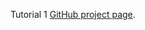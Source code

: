Tutorial 1 [GitHub project page](https://github.com/kloetzerka/scSpectra/blob/main/tutorials/Query_Reference_Seurat_onthefly/scSpectra_onthefly.html).
